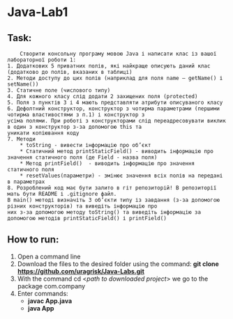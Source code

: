 # Java-Lab1

## Task:
        Створити консольну програму мовою Java і написати клас із вашої лабораторної роботи 1:
    1. Додаткових 5 приватних полів, які найкраще описують даний клас (додатково до полів, вказаних в таблиці)
    2. Методи доступу до цих полів (наприклад для поля name – getName() і setName())
    3. Статичне поле (числового типу)
    4. Для кожного класу слід додати 2 захищених поля (protected)
    5. Поля з пунктів 3 і 4 мають представляти атрибути описуваного класу
    6. Дефолтний конструктор, конструктор з чотирма параметрами (першими чотирма властивостями з п.1) і конструктор з
    усіма полями. При роботі з конструкторами слід переадресовувати виклик в один з конструктор з-за допомогою this та
    уникати копіювання коду
    7. Методи
        * toString - вивести інформацію про об’єкт
        * Статичний метод printStaticField() - виводить інформацію про значення статичного поля (де Field - назва поля)
        * Метод printField()  - виводить інформацію про значення статичного поля
        * resetValues(параметри) - змінює значення всіх полів на передані в параметрах
    8. Розроблений код має бути залито в гіт репозиторій! В репозиторії мать бути README і .gitignore файл.
    В main() методі визначіть 3 об’єкти типу із завдання (з-за допомогою різних конструкторів) та виведіть інформацію про
    них з-за допомогою методу toString() та виведіть інформацію за допомогою методів printStaticField() і printField()


## How to run:
1. Open a command line
2. Download the files to the desired folder using the command: **git clone https://github.com/uragrisk/Java-Labs.git**
3. With the command cd <*path to downloaded project*> we go to the package com.company
4. Enter commands:
      * **javac App.java**
      * **java App**







